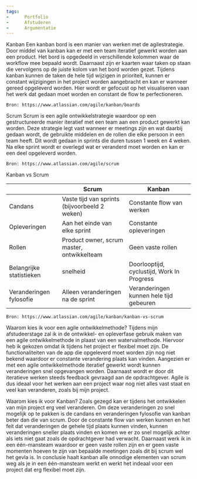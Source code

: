 ```yaml
---
tags:
-      Portfolio
-      Afstuderen
-      Argumentatie
---
```


Kanban
    Een kanban bord is een manier van werken met de agilestrategie. Door middel van kanban kan er met een team iteratief gewerkt worden aan een product. Het bord is opgedeeld in verschillende kolommen waar de workflow mee bepaald wordt. Daarnaast zijn er kaarten waar taken op staan die vervolgens op de juiste kolom van het bord worden gezet. Tijdens kanban kunnen de taken de hele tijd wijzigen in prioriteit, kunnen er constant wijzigingen in het project worden aangebracht en kan er wanneer gereed opgeleverd worden. Hier wordt er gefocust op het visualiseren vaan het werk dat gedaan moet worden en constant de flow te perfectioneren. 

    Bron: https://www.atlassian.com/agile/kanban/boards

Scrum
    Scrum is een agile ontwikkelstrategie waardoor op een gestructureerde manier iteratief met een team aan een product gewerkt kan worden. Deze strategie legt vast wanneer er meetings zijn en wat daarbij gedaan wordt, de gebruikte middelen en de rollen die elke persoon in een team heeft. Dit wordt gedaan in sprints die duren tussen 1 week en 4 weken. Na elke sprint wordt er overlegd wat er veranderd moet worden en kan er een deel opgeleverd worden. 

    Bron: https://www.atlassian.com/agile/scrum

Kanban vs Scrum

|                          | Scrum                                         | Kanban                                     |
| ------------------------ | --------------------------------------------- | ------------------------------------------ |
| Candans                  | Vaste tijd van sprints (bijvoorbeeld 2 weken) | Constante flow van werken                  |
| Opleveringen             | Aan het einde van elke sprint                 | Constante opleveringen                     |
| Rollen                   | Product owner, scrum master, ontwikkelteam    | Geen vaste rollen                          |
| Belangrijke statistieken | snelheid                                      | Doorlooptijd, cyclustijd, Work In Progress |
| Veranderingen fylosofie  | Alleen veranderingen na de sprint             | Veranderingen kunnen hele tijd gebeuren    |

    Bron: https://www.atlassian.com/agile/kanban/kanban-vs-scrum

Waarom kies ik voor een agile ontwikkelmethode?
    Tijdens mijn afstudeerstage zal ik in de ontwikkel- en opleverfase gebruik maken van een agile ontwikkelmethode in plaast van een watervalmethode. Hiervoor heb ik gekozen omdat ik tijdens het project er flexibel moet zijn. De functionaliteiten van de app die opgeleverd moet worden zijn nog niet bekend waardoor er constante verandering plaats kan vinden. Aangezien er met een agile ontwikkelmethode iteratief gewerkt wordt kunnen veranderingen snel opgevangen worden. Daarnaast wordt er door dit iteratieve werken steeds feedback gevraagd aan de opdrachtgever. Agile is dus ideaal voor het werken aan een project waar nog niet alles vast staat en veel kan veranderen, zoals bij mijn project.

Waarom kies ik voor Kanban?
    Zoals gezegd kan er tijdens het ontwikkelen van mijn project erg veel veranderen. Om deze veranderingen zo snel mogelijk op te pakken is de candans en veranderingen fylosofie van kanban beter dan die van scrum. Door de constante flow van werken kunnen en het feit dat veranderingen de gehele tijd plaats kunnen vinden, kunnen veranderingen sneller plaats vinden en komen we er zo snel mogelijk achter als iets niet gaat zoals de opdrachtgever had verwacht. Daarnaast werk ik in een één-mansteam waardoor er geen vaste rollen zijn en er geen vaste momenten hoeven te zijn van bepaalde meetingen zoals dit bij scrum wel het gevla is. In conclusie haalt kanban alle onnodige elementen van scrum weg als je in een één-mansteam werkt en werkt het indeaal voor een project dat erg flexibel moet zijn.
